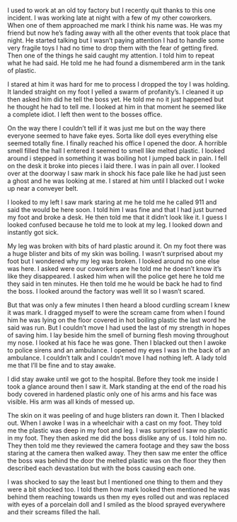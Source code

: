 I used to work at an old toy factory but I recently quit thanks to this one incident. I was working late at night with a few of my other coworkers. When one of them approached me mark I think his name was. He was my friend but now he’s fading away with all the other events that took place that night. He started talking but I wasn’t paying attention I had to handle some very fragile toys I had no time to drop them with the fear of getting fired. Then one of the things he said caught my attention. I told him to repeat what he had said. He told me he had found a dismembered arm in the tank of plastic.

I stared at him it was hard for me to process I dropped the toy I was holding. It landed straight on my foot I yelled a swarm of profanity’s. I cleaned it up then asked him did he tell the boss yet. He told me no it just happened but he thought he had to tell me. I looked at him in that moment he seemed like a complete idiot. I left then went to the bosses office.

On the way there I couldn’t tell if it was just me but on the way there everyone seemed to have fake eyes. Sorta like doll eyes everything else seemed totally fine. I finally reached his office I opened the door. A horrible smell filled the hall I entered it seemed to smell like melted plastic. I looked around i stepped in something it was boiling hot I jumped back in pain. I fell on the desk it broke into pieces i laid there. I was in pain all over. I looked over at the doorway I saw mark in shock his face pale like he had just seen a ghost and he was looking at me. I stared at him until I blacked out I woke up near a conveyer belt.

I looked to my left I saw mark staring at me he told me he called 911 and said the would be here soon. I told him I was fine and that I had just burned my foot and broke a desk. He then told me that it didn’t look like it. I guess I looked confused because he told me to look at my leg. I looked down and instantly got sick. 

My leg was broken with bits of hard plastic around it. On my foot there was a huge blister and bits of my skin was boiling. I wasn’t surprised about my foot but I wondered why my leg was broken. I looked around no one else was here. I asked were our coworkers are he told me he doesn’t know it’s like they disappeared. I asked him when will the police get here he told me they said in ten minutes. He then told me he would be back he had to find the boss. I looked around the factory was well lit so I wasn’t scared.

But that was only a few minutes I then heard a blood curdling scream I knew it was mark. I dragged myself to were the scream came from when I found him he was lying on the floor covered in hot boiling plastic the last word he said was run. But I couldn’t move I had used the last of my strength in hopes of saving him. I lay beside him the smell of burning flesh moving throughout my nose. I looked at his face he was gone. Then I blacked out then I awoke to police sirens and an ambulance. I opened my eyes I was in the back of an ambulance. I couldn’t talk and I couldn’t move I had nothing left. A lady told me that I’ll be fine and to stay awake.

I did stay awake until we got to the hospital. Before they took me inside I took a glance around then I saw it. Mark standing at the end of the road his body covered in hardened plastic only one of his arms and his face was visible. His arm was all kinds of messed up.

The skin on it was peeling of and huge blisters ran down it. Then I blacked out. When I awoke I was in a wheelchair with a cast on my foot. They told me the plastic was deep in my foot and leg. I was surprised I saw no plastic in my foot. They then asked me did the boss dislike any of us. I told him no. They then told me they reviewed the camera footage and they saw the boss staring at the camera then walked away. They then saw me enter the office the boss was behind the door the melted plastic was on the floor they then described each devastation but with the boss causing each one.

I was shocked to say the least but I mentioned one thing to them and they were a bit shocked too. I told them how mark looked then mentioned he was behind them reaching towards us then my eyes rolled out and was replaced with eyes of a porcelain doll and I smiled as the blood sprayed everywhere and their screams filled the hall.